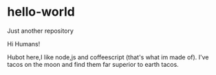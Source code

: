 # hello-world
Just another repository

Hi Humans!

Hubot here,I like node,js and coffeescript (that's what im made of).
I've tacos on the moon and find them far superior to earth tacos.
